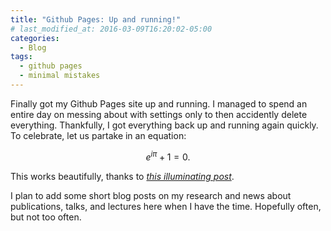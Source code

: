 ```yaml
---
title: "Github Pages: Up and running!"
# last_modified_at: 2016-03-09T16:20:02-05:00
categories:
  - Blog
tags:
  - github pages
  - minimal mistakes
---
```


Finally got my Github Pages site up and running. I managed to spend an entire day on messing about with settings only to then accidently delete everything. Thankfully, I got everything back up and running again quickly. To celebrate, let us partake in an equation:

$$
e^{i\pi} + 1 = 0.
$$

This works beautifully, thanks to <cite><a href="https://www.janmeppe.com/blog/How-to-add-mathjax-to-minimal-mistakes/">this illuminating post</a></cite>.

I plan to add some short blog posts on my research and news about publications, talks, and lectures here when I have the time. Hopefully often, but not too often.